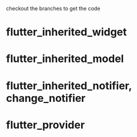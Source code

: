 checkout the branches to get the code 

# flutter_inherited_widget
# flutter_inherited_model
# flutter_inherited_notifier, change_notifier
# flutter_provider

